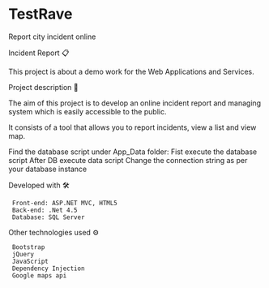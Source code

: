 # TestRave
Report city incident online

Incident Report 📋

This project is about a demo work for the Web Applications and Services.

Project description 📄

The aim of this project is to develop an online incident report and managing system which is easily accessible to the public.

It consists of a tool that allows you to report incidents, view a list and view map.

Find the database script under App_Data folder:
     Fist execute the database script
     After DB execute data script
     Change the connection string as per your database instance

Developed with 🛠️

     Front-end: ASP.NET MVC, HTML5
     Back-end: .Net 4.5
     Database: SQL Server

Other technologies used ⚙️

     Bootstrap
     jQuery
     JavaScript
     Dependency Injection
     Google maps api
